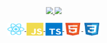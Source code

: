 <div align="center">
  <a href="https://github.com/PedroHenrique-O">
  <img height="180em" src="https://github-readme-stats.vercel.app/api?username=PedroHenrique-O&show_icons=true&theme=midnight-purple&include_all_commits=true&count_private=false&hide=prs,issues,contribs,stars"/>
  <img height="180em" src="https://github-readme-stats.vercel.app/api/top-langs/?username=PedroHenrique-O&layout=compact&langs_count=7&theme=midnight-purple"/>
</div>
<div  align="center" style="display: inline_block"><br>
  <img align="center" alt="Pedro-React" height="30" width="40" src="https://raw.githubusercontent.com/devicons/devicon/master/icons/react/react-original.svg">
  <img align="center" alt="Pedro-Js" height="30" width="40" src="https://raw.githubusercontent.com/devicons/devicon/master/icons/javascript/javascript-plain.svg">
  <img align="center" alt="Pedro-Ts" height="30" width="40" src="https://raw.githubusercontent.com/devicons/devicon/master/icons/typescript/typescript-plain.svg">
  <img align="center" alt="Pedro-HTML" height="30" width="40" src="https://raw.githubusercontent.com/devicons/devicon/master/icons/html5/html5-original.svg">
  <img align="center" alt="Pedro-CSS" height="30" width="40" src="https://raw.githubusercontent.com/devicons/devicon/master/icons/css3/css3-original.svg">
</div>
